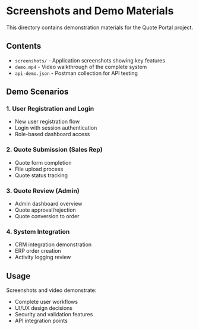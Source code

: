 # Screenshots and Demo Materials

This directory contains demonstration materials for the Quote Portal project.

## Contents

- `screenshots/` - Application screenshots showing key features
- `demo.mp4` - Video walkthrough of the complete system
- `api-demo.json` - Postman collection for API testing

## Demo Scenarios

### 1. User Registration and Login

- New user registration flow
- Login with session authentication
- Role-based dashboard access

### 2. Quote Submission (Sales Rep)

- Quote form completion
- File upload process
- Quote status tracking

### 3. Quote Review (Admin)

- Admin dashboard overview
- Quote approval/rejection
- Quote conversion to order

### 4. System Integration

- CRM integration demonstration
- ERP order creation
- Activity logging review

## Usage

Screenshots and video demonstrate:

- Complete user workflows
- UI/UX design decisions
- Security and validation features
- API integration points
